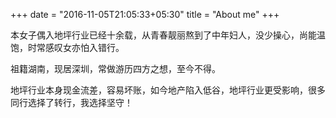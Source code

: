 +++
date = "2016-11-05T21:05:33+05:30"
title = "About me"
+++

本女子偶入地坪行业已经十余载，从青春靓丽熬到了中年妇人，没少操心，尚能温饱，时常感叹女亦怕入错行。

祖籍湖南，现居深圳，常做游历四方之想，至今不得。

地坪行业本身现金流差，容易坏账，如今地产陷入低谷，地坪行业更受影响，很多同行选择了转行，我选择坚守！




